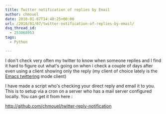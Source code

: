 ```yaml
---
title: Twitter notification of replies by Email
author: chmouel
date: 2010-01-07T14:40:25+00:00
url: /2010/01/07/twitter-notification-of-replies-by-email/
dsq_thread_id:
  - 253068953
tags:
  - Python

---
```

I don't check very often my twitter to know when someone replies and I find it hard to figure out what's going on when i check a couple of days after even using a client showing only the reply (my client of choice lately is the [Emacs twittering][1] mode client)

I have made a script who's checking your direct reply and email it to you. This is to setup via a cron on a server who has a mail server configured locally. You can get it from here :

<http://github.com/chmouel/twitter-reply-notification>

 [1]: http://www.emacswiki.org/emacs/TwitteringMode